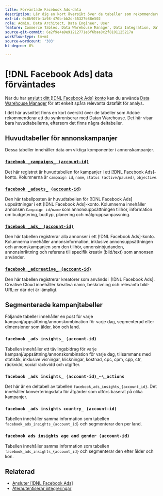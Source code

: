 ```yaml
---
title: Förväntade Facebook Ads-data
description: Lär dig en kort översikt över de tabeller som rekommenderas när du synkroniserar med Datan Warehouse
exl-id: 0c8b907b-1a98-470b-bb2c-55327e88e502
role: Admin, Data Architect, Data Engineer, User
feature: Commerce Tables, Data Warehouse Manager, Data Integration, Data Import/Export
source-git-commit: 6e2f9e4a9e91212771e6f6baa8c2f8101125217a
workflow-type: tm+mt
source-wordcount: '303'
ht-degree: 0%

---
```


# [!DNL Facebook Ads] data förväntades

När du har [anslutit ditt [!DNL Facebook Ads] konto](../integrations/facebook-ads.md) kan du använda [Data Warehouse Manager](../../../data-analyst/data-warehouse-mgr/tour-dwm.md) för att enkelt spåra relevanta datafält för analys.

I det här avsnittet finns en kort översikt över de tabeller som Adobe rekommenderar att du synkroniserar med Datan Warehouse. Det här visar bara huvudtabellerna, eftersom det finns några deltabeller.

## Huvudtabeller för annonskampanjer

Dessa tabeller innehåller data om viktiga komponenter i annonskampanjer.

### [`facebook _campaigns_ (account-id)`](https://developers.facebook.com/docs/marketing-api/reference/ad-campaign-group)

Det här registret är huvudtabellen för kampanjer i ett [!DNL Facebook Ads]-konto. Kolumnerna är `campaign id`, `name`, `status (active/paused)`, `objective`.

### [`facebook _adsets_ (account-id)`](https://developers.facebook.com/docs/marketing-api/reference/ad-campaign)

Den här tabellposten är huvudtabellen för [!DNL Facebook Ads] uppsättningar i ett [!DNL Facebook Ads]-konto. Kolumnerna innehåller annonsen `Campaign id/name` som annonsuppsättningen tillhör, information om budgetering, budtyp, planering och målgruppsanpassning.

### [`facebook _ads_ (account-id)`](https://developers.facebook.com/docs/marketing-api/reference/adgroup)

Den här tabellen registrerar alla annonser i ett [!DNL Facebook Ads]-konto. Kolumnerna innehåller annonsinformation, inklusive annonsuppsättningen och annonskampanjen som den tillhör, annonsinbjudanden, annonsinriktning och referens till specifik kreativ (bild/text) som annonsen använder.

### [`facebook _adcreative_ (account-id)`](https://developers.facebook.com/docs/marketing-api/reference/ad-creative)

Den här tabellen registrerar kreatörer som används i [!DNL Facebook Ads]. Creative Cloud innehåller kreativa namn, beskrivning och relevanta bild-URL:er där det är lämpligt.

## Segmenterade kampanjtabeller

Följande tabeller innehåller en post för varje kampanj/uppsättning/annonskombination för varje dag, segmenterad efter dimensioner som ålder, kön och land.

### `facebook _ads insights_ (account-id)`

Tabellen innehåller ett tävlingsbidrag för varje kampanj/uppsättning/annonskombination för varje dag, tillsammans med statistik, inklusive visningar, klickningar, kostnad, cpc, cpm, cpp, ctr, räckvidd, social räckvidd och utgifter.

### `facebook _ads insights_ (account-id)_~\_actions`

Det här är en deltabell av tabellen `facebook_ads_insights_{account_id}`. Det innehåller konverteringsdata för åtgärder som utförs baserat på olika kampanjer.

### `facebook _ads insights country_ (account-id)`

Tabellen innehåller samma information som tabellen `facebook_ads_insights_{account_id}` och segmenterar den per land.

### `facebook ads insights age and gender (account-id)`

Tabellen innehåller samma information som tabellen `facebook_ads_insights_{account_id}` och segmenterar den efter ålder och kön.

## Relaterad

* [Ansluter  [!DNL Facebook Ads]](../integrations/facebook-ads.md)
* [Återautentiserar integreringar](https://experienceleague.adobe.com/docs/commerce-knowledge-base/kb/how-to/mbi-reauthenticating-integrations.html?lang=sv-SE)
